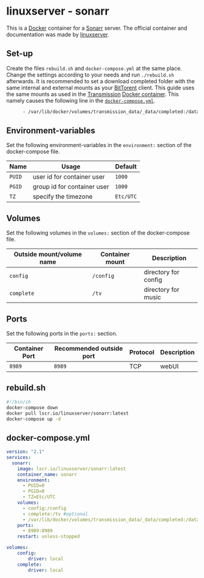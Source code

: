 # linuxserver - sonarr

This is a [Docker](/wiki/docker.md) container for a [Sonarr](/wiki/*arr.md)
server.
The official container and documentation was made by
[linuxserver](https://hub.docker.com/r/linuxserver/sonarr).

## Set-up

Create the files `rebuild.sh` and `docker-compose.yml` at the same place.
Change the settings according to your needs and run `./rebuild.sh` afterwards.
It is recommended to set a download completed folder with the same internal and
external mounts as your [BitTorent](/wiki/bittorrent.md) client.
This guide uses the same mounts as used in the
[Transmission](/wiki/transmission.md)
[Docker container](/wiki/docker/haugene_-_transmission-openvpn.md).
This namely causes the following line in the
[`docker-compose.yml`](#docker-composeyml).

```txt
      - /var/lib/docker/volumes/transmission_data/_data/completed:/data/completed #optional
```

## Environment-variables

Set the following environment-variables in the `environment:` section of the
docker-compose file.

| Name                  | Usage                       | Default                 |
| --------------------- | --------------------------- | ----------------------- |
| `PUID`                | user id for container user  | `1000`                  |
| `PGID`                | group id for container user | `1000`                  |
| `TZ`                  | specify the timezone        | `Etc/UTC`               |

## Volumes

Set the following volumes in the `volumes:` section of the docker-compose file.

| Outside mount/volume name | Container mount   | Description                       |
| ------------------------- | ----------------- | --------------------------------- |
| `config`                  | `/config`         | directory for config              |
| `complete`                | `/tv`             | directory for music               |

## Ports

Set the following ports in the `ports:` section.

| Container Port | Recommended outside port | Protocol | Description  |
| -------------- | ------------------------ | -------- | ------------ |
| `8989`         | `8989`                   | TCP      | webUI        |

## rebuild.sh

```sh
#!/bin/sh
docker-compose down
docker pull lscr.io/linuxserver/sonarr:latest
docker-compose up -d
```

## docker-compose.yml

```yml
version: "2.1"
services:
  sonarr:
    image: lscr.io/linuxserver/sonarr:latest
    container_name: sonarr
    environment:
      - PUID=0
      - PGID=0
      - TZ=Etc/UTC
    volumes:
      - config:/config
      - complete:/tv #optional
      - /var/lib/docker/volumes/transmission_data/_data/completed:/data/completed #optional
    ports:
      - 8989:8989
    restart: unless-stopped

volumes:
    config:
        driver: local
    complete:
        driver: local
```
